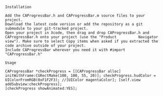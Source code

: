     
    Installation

    Add the CAProgressBar.h and CAProgressBar.m source files to your project.
    Download the latest code version or add the repository as a git submodule to your git-tracked project.
    Open your project in Xcode, then drag and drop CAProgressBar.h and CAProgressBar.h onto your project (use the "Product          Navigator view"). Make sure to select Copy items when asked if you extracted the code archive outside of your project.
    Include CAProgressBar wherever you need it with #import "CAProgressBar.h"

    Usage

    CAProgressBar *checkProgress = [[CAProgressBar alloc] initWithFrame:CGRectMake(100, 100, 55, 20)]; checkProgress.hudColor =     UIColorFromRGB(0xF1F2F3); //[UIColor magentaColor]; [self.view addSubview:checkProgress];
    [checkProgress showAnimated:YES];

